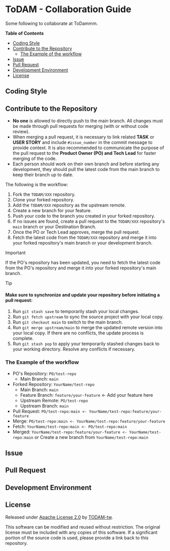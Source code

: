 # ToDAM - Collaboration Guide   <!-- omit in toc -->

Some following to collaborate at ToDammm.

**Table of Contents**
- [Coding Style](#coding-style)
- [Contribute to the Repository](#contribute-to-the-repository)
  - [The Example of the workflow](#the-example-of-the-workflow)
- [Issue](#issue)
- [Pull Request](#pull-request)
- [Development Environment](#development-environment)
- [License](#license)

## Coding Style


## Contribute to the Repository

- **No one** is allowed to directly push to the main branch. All changes must be made through pull requests for merging (with or without code review).
- When merging a pull request, it is necessary to link related **TASK** or **USER STORY** and include `#issue_number` in the commit message to provide context. It is also recommended to communicate the purpose of the pull request to the **Product Owner (PO) and Tech Lead** for faster merging of the code.
- Each person should work on their own branch and before starting any development, they should pull the latest code from the main branch to keep their branch up to date.

The following is the workflow:

1. Fork the `TODAM/XXX` repository.
2. Clone your forked repository.
3. Add the `TODAM/XXX` repository as the upstream remote.
4. Create a new branch for your feature.
5. Push your code to the branch you created in your forked repository.
6. If no issues are found, create a pull request to the ``TODAM/XXX`` repository's `main` branch or your Destination Branch.
7. Once the PO or Tech Lead approves, merge the pull request.
8. Fetch the latest code from the `TODAM/XXX` repository and merge it into your forked repository's main branch or your development branch.

> [!IMPORTANT]
> If the PO's repository has been updated, you need to fetch the latest code from the PO's repository and merge it into your forked repository's main branch.

> [!TIP]  
> #### Make sure to synchronize and update your repository before initiating a pull request:
> 1. Run `git stash save` to temporarily stash your local changes.
> 2. Run `git fetch upstream` to sync the source project with your local copy.
> 3. Run `git checkout main` to switch to the main branch.
> 4. Run `git merge upstream/main` to merge the updated remote version into your local copy. If there are no conflicts, the update process is complete.
> 5. Run `git stash pop` to apply your temporarily stashed changes back to your working directory. Resolve any conflicts if necessary.

### The Example of the workflow

- PO's Repository: `PO/test-repo`
  - Main Branch: `main`
- Forked Repository: `YourName/test-repo`
  - Main Branch: `main`
  - Feature Branch: `feature/your-feature` <- Add your feature here
  - Upstream Remote: `PO/test-repo`
  - Upstream Branch: `main`
- Pull Request: `PO/test-repo:main <- YourName/test-repo:feature/your-feature`
- Merge: `PO/test-repo:main <- YourName/test-repo:feature/your-feature`
- Fetch: `YourName/test-repo:main <- PO/test-repo:main`
- Merged: `YourName/test-repo:feature/your-feature <- YourName/test-repo:main` or Create a new branch from `YourName/test-repo:main`

## Issue

## Pull Request

## Development Environment

## License
Released under [Apache License 2.0](./LICENSE) by [TODAM-tw](https://github.com/TODAM-tw).

This software can be modified and reused without restriction.
The original license must be included with any copies of this software.
If a significant portion of the source code is used, please provide a link back to this repository.
